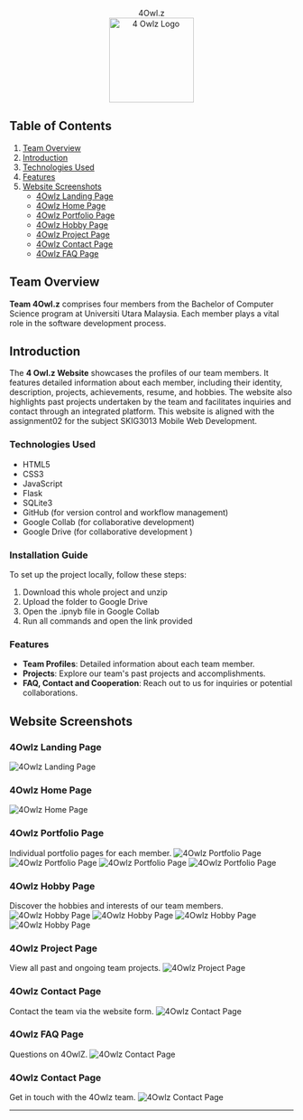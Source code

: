 <p align="center">
  4Owl.z <br>
  <img src="Screenshots/logo.png" alt="4 Owlz Logo" width="150" height="150"/>
</p>

## Table of Contents
1. [Team Overview](#team-overview)
2. [Introduction](#introduction)
3. [Technologies Used](#technologies-used)
4. [Features](#features)
5. [Website Screenshots](#website-screenshots)
   - [4Owlz Landing Page](#4owlz-landing-page)
   - [4Owlz Home Page](#4owlz-home-page)
   - [4Owlz Portfolio Page](#4owlz-portfolio-page)
   - [4Owlz Hobby Page](#4owlz-hobby-page)
   - [4Owlz Project Page](#4owlz-project-page)
   - [4Owlz Contact Page](#4owlz-contact-page)
   - [4Owlz FAQ Page](#4owlz-faq-page)


## Team Overview

**Team 4Owl.z** comprises four members from the Bachelor of Computer Science program at Universiti Utara Malaysia. Each member plays a vital role in the software development process.

## Introduction

The **4 Owl.z Website** showcases the profiles of our team members. It features detailed information about each member, including their identity, description, projects, achievements, resume, and hobbies. The website also highlights past projects undertaken by the team and facilitates inquiries and contact through an integrated platform.
This website is aligned with the assignment02 for the subject SKIG3013 Mobile Web Development.

### Technologies Used
- HTML5
- CSS3
- JavaScript
- Flask
- SQLite3
- GitHub (for version control and workflow management)
- Google Collab (for collaborative development)
- Google Drive (for collaborative development )

### Installation Guide

To set up the project locally, follow these steps:
1. Download this whole project and unzip
2. Upload the folder to Google Drive
3. Open the .ipnyb file in Google Collab
4. Run all commands and open the link provided


### Features

- **Team Profiles**: Detailed information about each team member.
- **Projects**: Explore our team's past projects and accomplishments.
- **FAQ, Contact and Cooperation**: Reach out to us for inquiries or potential collaborations.

## Website Screenshots

### 4Owlz Landing Page
![4Owlz Landing Page](Screenshots/LandPage.png)

### 4Owlz Home Page
![4Owlz Home Page](Screenshots/HomePage.png)

### 4Owlz Portfolio Page
Individual portfolio pages for each member.
![4Owlz Portfolio Page](Screenshots/ResumePage-TL.png)
![4Owlz Portfolio Page](Screenshots/ResumePage-KM.png)
![4Owlz Portfolio Page](Screenshots/ResumePage-WJ.png)
![4Owlz Portfolio Page](Screenshots/ResumePage-DS.png)

### 4Owlz Hobby Page
Discover the hobbies and interests of our team members.
![4Owlz Hobby Page](Screenshots/HobbyPage-TL.png)
![4Owlz Hobby Page](Screenshots/HobbyPage-KM.png)
![4Owlz Hobby Page](Screenshots/HobbyPage-WJ.png)
![4Owlz Hobby Page](Screenshots/HobbyPage-DS.png)

### 4Owlz Project Page
View all past and ongoing team projects.
![4Owlz Project Page](Screenshots/ProjectPage.png)

### 4Owlz Contact Page
Contact the team via the website form.
![4Owlz Contact Page](Screenshots/ContactPage.png)

### 4Owlz FAQ Page
Questions on 4OwlZ.
![4Owlz Contact Page](Screenshots/FAQPage.png)

### 4Owlz Contact Page
Get in touch with the 4Owlz team.
![4Owlz Contact Page](Screenshots/ContactPage.png)

---
